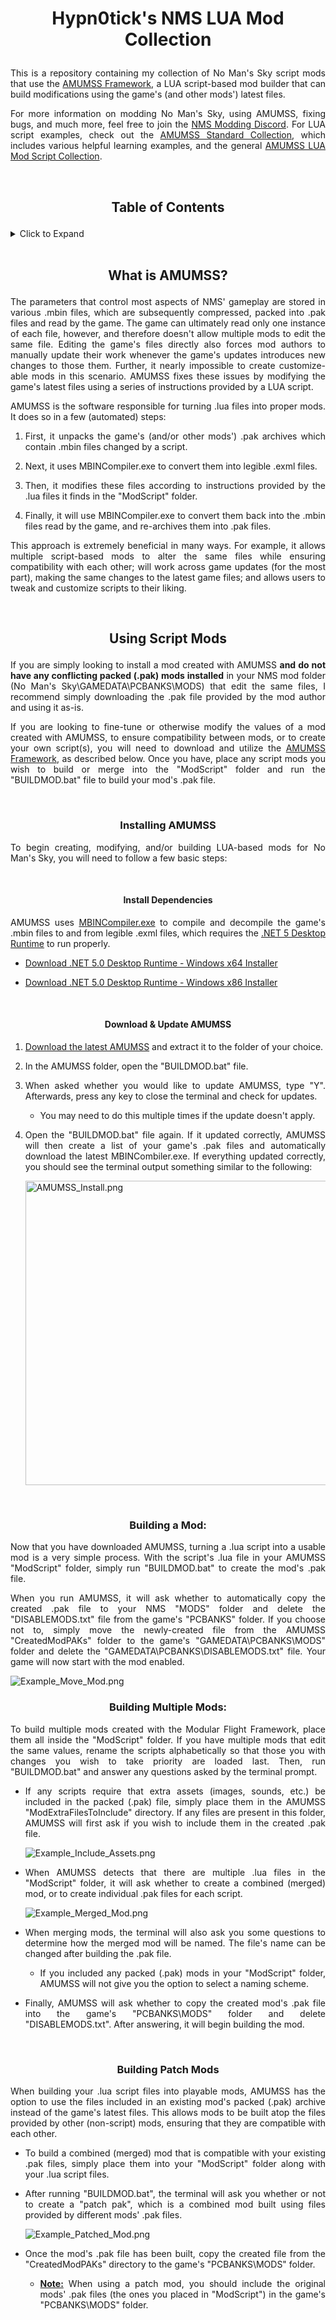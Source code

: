 # <p align="center">Hypn0tick's NMS LUA Mod Collection</p>

<p align="justify">This is a repository containing my collection of No Man's Sky script mods that use the <a href="https://github.com/HolterPhylo/AMUMSS">AMUMSS Framework</a>, a LUA script-based mod builder that can build modifications using the game's (and other mods') latest files.</p>

<p align="justify">For more information on modding No Man's Sky, using AMUMSS, fixing bugs, and much more, feel free to join the <a href="https://discord.gg/5Bb3pYYVyV">NMS Modding Discord</a>. For LUA script examples, check out the <a href="https://github.com/MetaIdea/nms-amumss-lua-mod-script-collection/tree/main/amumss-standard-collection">AMUMSS Standard Collection</a>, which includes various helpful learning examples, and the general <a href="https://github.com/MetaIdea/nms-amumss-lua-mod-script-collection">AMUMSS LUA Mod Script Collection</a>.</p>

<br/>

## <p align="center">Table of Contents</p>

<details>
<summary>Click to Expand</summary>

- [What is AMUMSS?](#what-is-amumss)

- [Using Script Mods](#using-script-mods)
  
  - [Installing AMUMSS](#installing-amumss)
  
  	- [Install Dependencies](#install-dependencies)
  
  	- [Download & Update AMUMSS](#download--update-amumss)

- [Building a Mod](#building-a-mod)
  
- [Building Multiple Mods Mods](#building-multiple-mods)

- [Building Patch Mods](#building-patch-mods)
  
  </details>

<br/>

## <p align="center">What is AMUMSS?</p>

<p align="justify">The parameters that control most aspects of NMS' gameplay are stored in various .mbin files, which are subsequently compressed, packed into .pak files and read by the game. The game can ultimately read only one instance of each file, however, and therefore doesn't allow multiple mods to edit the same file. Editing the game's files directly also forces mod authors to manually update their work whenever the game's updates introduces new changes to those them. Further, it nearly impossible to create customize-able mods in this scenario. AMUMSS fixes these issues by modifying the game's latest files using a series of instructions provided by a LUA script.</p>

<p align="justify">AMUMSS is the software responsible for turning .lua files into proper mods. It does so in a few (automated) steps:</p>

1. <p align="justify">First, it unpacks the game's (and/or other mods') .pak archives which contain .mbin files changed by a script.</p>

2. <p align="justify">Next, it uses MBINCompiler.exe to convert them into legible .exml files.

3. <p align="justify">Then, it modifies these files according to instructions provided by the .lua files it finds in the "ModScript" folder.</p>

4. <p align="justify">Finally, it will use MBINCompiler.exe to convert them back into the .mbin files read by the game, and re-archives them into .pak files.</p>

<p align="justify">This approach is extremely beneficial in many ways. For example, it allows multiple script-based mods to alter the same files while ensuring compatibility with each other; will work across game updates (for the most part), making the same changes to the latest game files; and allows users to tweak and customize scripts to their liking.</p>

<br/>

## <p align="center">Using Script Mods</p>

<p align="justify">If you are simply looking to install a mod created with AMUMSS <b>and do not have any conflicting packed (.pak) mods installed</b> in your NMS mod folder (No Man's Sky\GAMEDATA\PCBANKS\MODS) that edit the same files, I recommend simply downloading the .pak file provided by the mod author and using it as-is.</p>

<p align="justify">If you are looking to fine-tune or otherwise modify the values of a mod created with AMUMSS, to ensure compatibility between mods, or to create your own script(s), you will need to download and utilize the <a href="https://github.com/HolterPhylo/AMUMSS">AMUMSS Framework</a>, as described below. Once you have, place any script mods you wish to build or merge into the "ModScript" folder and run the "BUILDMOD.bat" file to build your mod's .pak file.</p>

<br/>

### <p align="center">Installing AMUMSS</p>

<p align="justify">To begin creating, modifying, and/or building LUA-based mods for No Man's Sky, you will need to follow a few basic steps:</p>

<br/>

#### <p align="center">Install Dependencies</p>

<p align="justify">AMUMSS uses <a href="https://github.com/monkeyman192/MBINCompiler">MBINCompiler.exe</a> to compile and decompile the game's .mbin files to and from legible .exml files, which requires the <a href="https://dotnet.microsoft.com/en-us/download/dotnet/5.0/runtime">.NET 5 Desktop Runtime</a> to run properly.</p>

- [Download .NET 5.0 Desktop Runtime - Windows x64 Installer](https://dotnet.microsoft.com/en-us/download/dotnet/thank-you/runtime-desktop-5.0.17-windows-x64-installer)

- [Download .NET 5.0 Desktop Runtime - Windows x86 Installer](https://dotnet.microsoft.com/en-us/download/dotnet/thank-you/runtime-desktop-5.0.17-windows-x86-installer)

<br/>

#### <p align="center">Download & Update AMUMSS</p>

1. <p align="justify"><a href="https://github.com/HolterPhylo/AMUMSS/releases">Download the latest AMUMSS</a> and extract it to the folder of your choice.</p>

2. <p align="justify">In the AMUMSS folder, open the "BUILDMOD.bat" file.</p>

3. <p align="justify">When asked whether you would like to update AMUMSS, type "Y". Afterwards, press any key to close the terminal and check for updates.</p>
   
   - <p align="justify">You may need to do this multiple times if the update doesn't apply.</p>

4. <p align="justify">Open the "BUILDMOD.bat" file again. If it updated correctly, AMUMSS will then create a list of your game's .pak files and automatically download the latest MBINCombiler.exe. If everything updated correctly, you should see the terminal output something similar to the following:</p>
   
   <img title="" src="./00 - Assets/AMUMSS_Update.png" title="AMUMSS Update" alt="AMUMSS_Install.png" width="487" data-align="center">

<br/>

### <p align="center">Building a Mod:</p>

<p align="justify">Now that you have downloaded AMUMSS, turning a .lua script into a usable mod is a very simple process. With the script's .lua file in your AMUMSS "ModScript" folder, simply run "BUILDMOD.bat" to create the mod's .pak file.</p>

<p align="justify">When you run AMUMSS, it will ask whether to automatically copy the created .pak file to your NMS "MODS" folder and delete the "DISABLEMODS.txt" file from the game's "PCBANKS" folder. If you choose not to, simply move the newly-created file from the AMUMSS "CreatedModPAKs" folder to the game's "GAMEDATA\PCBANKS\MODS" folder and delete the "GAMEDATA\PCBANKS\DISABLEMODS.txt" file. Your game will now start with the mod enabled.</p>

<img src="./00 - Assets/Example_Move_Mod.png" title="AMUMSS Copy File Example" alt="Example_Move_Mod.png" data-align="center">

<br/>

### <p align="center">Building Multiple Mods:</p>

<p align="justify">To build multiple mods created with the Modular Flight Framework, place them all inside the "ModScript" folder. If you have multiple mods that edit the same values, rename the scripts alphabetically so that those you with changes you wish to take priority are loaded last. Then, run "BUILDMOD.bat" and answer any questions asked by the terminal prompt.</p>

- <p align="justify">If any scripts require that extra assets (images, sounds, etc.) be included in the packed (.pak) file, simply place them in the AMUMSS "ModExtraFilesToInclude" directory. If any files are present in this folder, AMUMSS will first ask if you wish to include them in the created .pak file.</p>
  
  <img src="./00 - Assets/Example_Include_Assets.png" title="Include Assets Example" alt="Example_Include_Assets.png" data-align="center">

- <p align="justify">When AMUMSS detects that there are multiple .lua files in the "ModScript" folder, it will ask whether to create a combined (merged) mod, or to create individual .pak files for each script.</p>
  
  <img src="./00 - Assets/Example_Merged_Mod.png" title="Combined Mod Example" alt="Example_Merged_Mod.png" data-align="center">

- <p align="justify">When merging mods, the terminal will also ask you some questions to determine how the merged mod will be named. The file's name can be changed after building the .pak file.</p>
  
  - <p align="justify">If you included any packed (.pak) mods in your "ModScript" folder, AMUMSS will not give you the option to select a naming scheme.</p>

- <p align="justify">Finally, AMUMSS will ask whether to copy the created mod's .pak file into the game's "PCBANKS\MODS" folder and delete "DISABLEMODS.txt". After answering, it will begin building the mod.</p>

<br/>

### <p align="center">Building Patch Mods</p>

<p align="justify">When building your .lua script files into playable mods, AMUMSS has the option to use the files included in an existing mod's packed (.pak) archive instead of the game's latest files. This allows mods to be built atop the files provided by other (non-script) mods, ensuring that they are compatible with each other.</p>

- <p align="justify">To build a combined (merged) mod that is compatible with your existing .pak files, simply place them into your "ModScript" folder along with your .lua script files.</p>

- <p align="justify">After running "BUILDMOD.bat", the terminal will ask you whether or not to create a "patch pak", which is a combined mod built using files provided by different mods' .pak files.</p>
  
  <img src="./00 - Assets/Example_Patched_Mod.png" title="Patch Mod Example" alt="Example_Patched_Mod.png" data-align="center">

- <p align="justify">Once the mod's .pak file has been built, copy the created file from the "CreatedModPAKs" directory to the game's "PCBANKS\MODS" folder.</p>
  
  - <p align="justify"><ins><b>Note:</b></ins> When using a patch mod, you should include the original mods' .pak files (the ones you placed in "ModScript") in the game's "PCBANKS\MODS" folder.</p>
